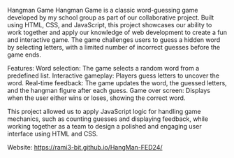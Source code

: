 Hangman Game
Hangman Game is a classic word-guessing game developed by my school group as part of our collaborative project. 
Built using HTML, CSS, and JavaScript, this project showcases our ability to work together and apply our knowledge of web development to create a fun and interactive game. 
The game challenges users to guess a hidden word by selecting letters, with a limited number of incorrect guesses before the game ends.

Features:
Word selection: The game selects a random word from a predefined list.
Interactive gameplay: Players guess letters to uncover the word.
Real-time feedback: The game updates the word, the guessed letters, and the hangman figure after each guess.
Game over screen: Displays when the user either wins or loses, showing the correct word.

This project allowed us to apply JavaScript logic for handling game mechanics, such as counting guesses and displaying feedback, 
while working together as a team to design a polished and engaging user interface using HTML and CSS.

Website:
https://rami3-bit.github.io/HangMan-FED24/


